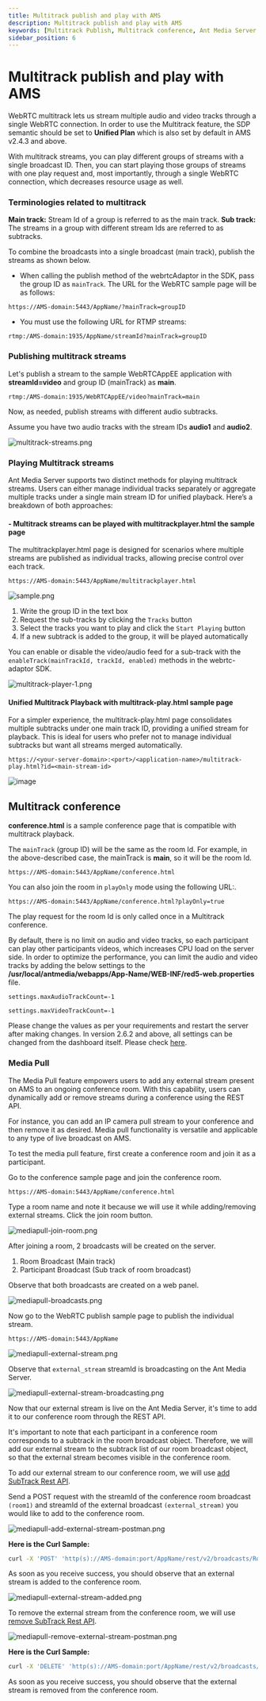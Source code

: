 ```yaml
---
title: Multitrack publish and play with AMS
description: Multitrack publish and play with AMS
keywords: [Multitrack Publish, Multitrack conference, Ant Media Server Documentation, Ant Media Server Tutorials]
sidebar_position: 6
---
```


# Multitrack publish and play with AMS

WebRTC multitrack lets us stream multiple audio and video tracks through a single WebRTC connection. In order to use the Multitrack feature, the SDP semantic should be set to **Unified Plan** which is also set by default in AMS v2.4.3 and above.

With multitrack streams, you can play different groups of streams with a single broadcast ID. Then, you can start playing those groups of streams with one play request and, most importantly, through a single WebRTC connection, which decreases resource usage as well.

### Terminologies related to multitrack

**Main track:** Stream Id of a group is referred to as the main track. 
**Sub track:** The streams in a group with different stream Ids are referred to as subtracks.

To combine the broadcasts into a single broadcast (main track), publish the streams as shown below.

* When calling the publish method of the webrtcAdaptor in the SDK, pass the group ID as ```mainTrack```. The URL for the WebRTC sample page will be as follows:

`https://AMS-domain:5443/AppName/?mainTrack=groupID`

* You must use the following URL for RTMP streams:

```rtmp:/AMS-domain:1935/AppName/streamId?mainTrack=groupID```

### Publishing multitrack streams

Let's publish a stream to the sample WebRTCAppEE application with **streamId=video** and group ID (mainTrack) as **main**.

`rtmp:/AMS-domain:1935/WebRTCAppEE/video?mainTrack=main`

Now, as needed, publish streams with different audio subtracks.

Assume you have two audio tracks with the stream IDs **audio1** and **audio2**.

![multitrack-streams.png](@site/static/img/multitrack-streams.png)

### Playing Multitrack streams

Ant Media Server supports two distinct methods for playing multitrack streams. Users can either manage individual tracks separately or aggregate multiple tracks under a single main stream ID for unified playback. Here’s a breakdown of both approaches:


#### - Multitrack streams can be played with multitrackplayer.html the sample page 
The multitrackplayer.html page is designed for scenarios where multiple streams are published as individual tracks, allowing precise control over each track.

```
https://AMS-domain:5443/AppName/multitrackplayer.html
```
![sample.png](@site/static/img/sample(1).png)

1.  Write the group ID in the text box
2.  Request the sub-tracks by clicking the ```Tracks``` button
3.  Select the tracks you want to play and click the ```Start Playing``` button
4.  If a new subtrack is added to the group, it will be played automatically

You can enable or disable the video/audio feed for a sub-track with the ```enableTrack(mainTrackId, trackId, enabled)``` methods in the webrtc-adaptor SDK.

![multitrack-player-1.png](@site/static/img/multitrack-player-1(1).png)

#### Unified Multitrack Playback with multitrack-play.html sample page
For a simpler experience, the multitrack-play.html page consolidates multiple subtracks under one main track ID, providing a unified stream for playback. This is ideal for users who prefer not to manage individual subtracks but want all streams merged automatically.
```
https://<your-server-domain>:<port>/<application-name>/multitrack-play.html?id=<main-stream-id>
```
![image](https://github.com/user-attachments/assets/9aa86c6a-7fde-4488-996d-f332367bec5a)


## Multitrack conference

**conference.html** is a sample conference page that is compatible with multitrack playback.

The ```mainTrack``` (group ID) will be the same as the room Id. For example, in the above-described case, the mainTrack is **main**, so it will be the room Id.

`https://AMS-domain:5443/AppName/conference.html`

You can also join the room in ```playOnly``` mode using the following URL:.

`https://AMS-domain:5443/AppName/conference.html?playOnly=true`

The play request for the room Id is only called once in a Multitrack conference.

By default, there is no limit on audio and video tracks, so each participant can play other participants videos, which increases CPU load on the server side. In order to optimize the performance, you can limit the audio and video tracks by adding the below settings to the **/usr/local/antmedia/webapps/App-Name/WEB-INF/red5-web.properties** file.

`settings.maxAudioTrackCount=-1`

`settings.maxVideoTrackCount=-1`

Please change the values as per your requirements and restart the server after making changes. In version 2.6.2 and above, all settings can be changed from the dashboard itself. Please check [here](https://github.com/orgs/ant-media/discussions/5161#discussioncomment-6401677).

### Media Pull

The Media Pull feature empowers users to add any external stream present on AMS to an ongoing conference room. With this capability, users can dynamically add or remove streams during a conference using the REST API.

For instance, you can add an IP camera pull stream to your conference and then remove it as desired. Media pull functionality is versatile and applicable to any type of live broadcast on AMS.

To test the media pull feature, first create a conference room and join it as a participant.

Go to the conference sample page and join the conference room.

`https://AMS-domain:5443/AppName/conference.html`

Type a room name and note it because we will use it while adding/removing external streams. Click the join room button.

![mediapull-join-room.png](@site/static/img/mediapull-join-room.png)

After joining a room, 2 broadcasts will be created on the server.
1. Room Broadcast (Main track)
2. Participant Broadcast (Sub track of room broadcast)

Observe that both broadcasts are created on a web panel.

![mediapull-broadcasts.png](@site/static/img/mediapull-broadcasts.png)

Now go to the WebRTC publish sample page to publish the individual stream.

`https://AMS-domain:5443/AppName`

![mediapull-external-stream.png](@site/static/img/mediapull-external-stream.png)

Observe that `external_stream` streamId is broadcasting on the Ant Media Server.

![mediapull-external-stream-broadcasting.png](@site/static/img/mediapull-external-stream-broadcasting.png)

Now that our external stream is live on the Ant Media Server, it's time to add it to our conference room through the REST API.

It's important to note that each participant in a conference room corresponds to a subtrack in the room broadcast object. Therefore, we will add our external stream to the subtrack list of our room broadcast object, so that the external stream becomes visible in the conference room.

To add our external stream to our conference room, we will use [add SubTrack Rest API](https://antmedia.io/rest/#/default/addSubTrack).

Send a POST request with the streamId of the conference room broadcast `(room1)` and streamId of the external broadcast `(external_stream)` you would like to add to the conference room.

![mediapull-add-external-stream-postman.png](@site/static/img/mediapull-add-external-stream-postman.png)

**Here is the Curl Sample:**

```bash
curl -X 'POST' 'http(s)://AMS-domain:port/AppName/rest/v2/broadcasts/RoomName/subtrack?id=external-streamId' -H 'accept: application/json'
```

As soon as you receive success, you should observe that an external stream is added to the conference room.

![mediapull-external-stream-added.png](@site/static/img/mediapull-external-stream-added.png)

To remove the external stream from the conference room, we will use [remove SubTrack Rest API](https://antmedia.io/rest/#/default/removeSubTrack).

![mediapull-remove-external-stream-postman.png](@site/static/img/mediapull-remove-external-stream-postman.png)

**Here is the Curl Sample:**

```bash
curl -X 'DELETE' 'http(s)://AMS-domain:port/AppName/rest/v2/broadcasts/RoomName/subtrack?id=external-streamId' -H 'accept: application/json'
```

As soon as you receive success, you should observe that the external stream is removed from the conference room.
